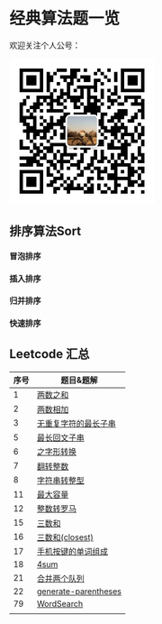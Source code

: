 # 经典算法题一览

欢迎关注个人公号：

![个人公号](https://github.com/leekaka/github_pics/blob/master/wechat_public/qrcode_for_gh_2e9a528eb7b6_258.jpg?raw=true)



## 排序算法Sort

#### 冒泡排序

#### 插入排序
#### 归并排序
#### 快速排序




## Leetcode 汇总

| 序号 | 题目&题解                                                    |
| ---- | ------------------------------------------------------------ |
| 1    | [两数之和](https://github.com/leekaka/stunning-algorithm-problem/blob/master/Leetcode-stunning/LeetCode第1题：两数之和.md) |
| 2    | [两数相加](https://github.com/leekaka/stunning-algorithm-problem/blob/master/Leetcode-stunning/LeetCode第2题：两数相加.md) |
| 3    | [无重复字符的最长子串](https://github.com/leekaka/stunning-algorithm-problem/blob/master/Leetcode-stunning/LeetCode第3题：无重复字符的最长子串.md) |
| 5    | [最长回文子串](https://github.com/leekaka/stunning-algorithm-problem/blob/master/Leetcode-stunning/LeetCode第5题：最长回文子串.md) |
| 6    | [之字形转换](https://github.com/leekaka/stunning-algorithm-problem/blob/master/Leetcode-stunning/LeetCode第6题：之字形转换.md) |
| 7    | [翻转整数](https://github.com/leekaka/stunning-algorithm-problem/blob/master/Leetcode-stunning/LeetCode第7题：翻转整数.md) |
| 8    | [字符串转整型](https://github.com/leekaka/stunning-algorithm-problem/blob/master/Leetcode-stunning/LeetCode第8题：字符串转整型.md) |
| 11   | [最大容量](https://github.com/leekaka/stunning-algorithm-problem/blob/master/Leetcode-stunning/LeetCode第11题：最大容量.md) |
| 12   | [整数转罗马](https://github.com/leekaka/stunning-algorithm-problem/blob/master/Leetcode-stunning/LeetCode第12题：整数转罗马.md) |
| 15   | [三数和](https://github.com/leekaka/stunning-algorithm-problem/blob/master/Leetcode-stunning/LeetCode第15题：三数和.md) |
| 16   | [三数和(closest)](https://github.com/leekaka/stunning-algorithm-problem/blob/master/Leetcode-stunning/LeetCode第16题：三数和(closest).md) |
| 17   | [手机按键的单词组成](https://github.com/leekaka/stunning-algorithm-problem/blob/master/Leetcode-stunning/LeetCode第17题：手机按键的单词组成.md) |
| 18   | [4sum](https://github.com/leekaka/stunning-algorithm-problem/blob/master/Leetcode-stunning/LeetCode第18题：4sum.md) |
| 21   | [合并两个队列](https://github.com/leekaka/stunning-algorithm-problem/blob/master/Leetcode-stunning/LeetCode第21题：合并两个队列.md) |
| 22   | [generate-parentheses](https://github.com/leekaka/stunning-algorithm-problem/blob/master/Leetcode-stunning/LeetCode第22题：generate-parentheses.md) |
| 79   | [WordSearch](https://github.com/leekaka/stunning-algorithm-problem/blob/master/Leetcode-stunning/LeetCode第79题：ＷordSearch.md)                   |
| | |

